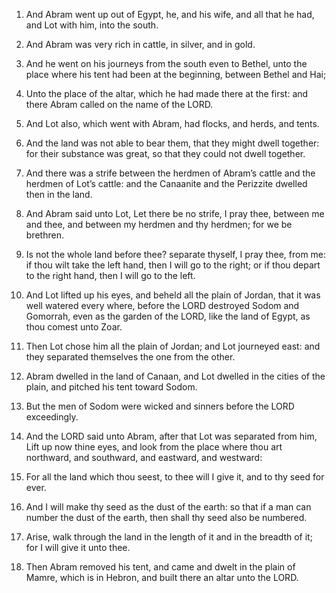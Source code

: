 1. And Abram went up out of Egypt, he, and his wife, and all that he
had, and Lot with him, into the south.

2. And Abram was very rich in cattle, in silver, and in gold.

3. And he went on his journeys from the south even to Bethel, unto
the place where his tent had been at the beginning, between Bethel and
Hai;

4. Unto the place of the altar, which he had made there at the
first: and there Abram called on the name of the LORD.

5. And Lot also, which went with Abram, had flocks, and herds, and
tents.

6. And the land was not able to bear them, that they might dwell
together: for their substance was great, so that they could not dwell
together.

7. And there was a strife between the herdmen of Abram’s cattle and
the herdmen of Lot’s cattle: and the Canaanite and the Perizzite
dwelled then in the land.

8. And Abram said unto Lot, Let there be no strife, I pray thee,
between me and thee, and between my herdmen and thy herdmen; for we be
brethren.

9. Is not the whole land before thee? separate thyself, I pray thee,
from me: if thou wilt take the left hand, then I will go to the right;
or if thou depart to the right hand, then I will go to the left.

10. And Lot lifted up his eyes, and beheld all the plain of Jordan,
that it was well watered every where, before the LORD destroyed Sodom
and Gomorrah, even as the garden of the LORD, like the land of Egypt,
as thou comest unto Zoar.

11. Then Lot chose him all the plain of Jordan; and Lot journeyed
east: and they separated themselves the one from the other.

12. Abram dwelled in the land of Canaan, and Lot dwelled in the
cities of the plain, and pitched his tent toward Sodom.

13. But the men of Sodom were wicked and sinners before the LORD
exceedingly.

14. And the LORD said unto Abram, after that Lot was separated from
him, Lift up now thine eyes, and look from the place where thou art
northward, and southward, and eastward, and westward:

15. For all
the land which thou seest, to thee will I give it, and to thy seed for
ever.

16. And I will make thy seed as the dust of the earth: so that if a
man can number the dust of the earth, then shall thy seed also be
numbered.

17. Arise, walk through the land in the length of it and in the
breadth of it; for I will give it unto thee.

18. Then Abram removed his tent, and came and dwelt in the plain of
Mamre, which is in Hebron, and built there an altar unto the LORD.